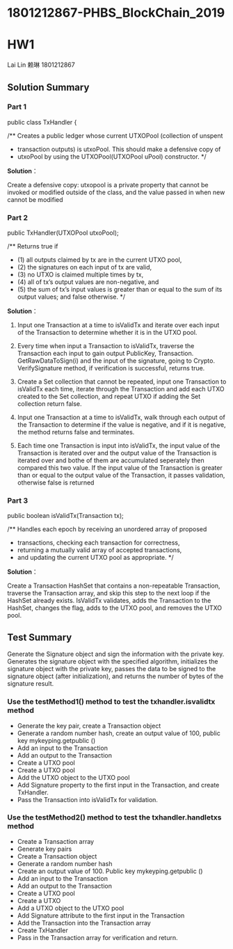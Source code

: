 # 1801212867-PHBS_BlockChain_2019
# HW1
Lai Lin 赖琳 1801212867

## Solution Summary

### Part 1
public class TxHandler {

/** Creates a public ledger whose current UTXOPool (collection of unspent
*	transaction outputs) is utxoPool. This should make a defensive copy of
*	utxoPool by using the UTXOPool(UTXOPool uPool) constructor.
*/

**Solution**：

Create a defensive copy: utxopool is a private property that cannot be invoked or modified outside of the class, and the value passed in when new cannot be modified

### Part 2
public TxHandler(UTXOPool utxoPool);

/** Returns true if
*	(1) all outputs claimed by tx are in the current UTXO pool,
*	(2) the signatures on each input of tx are valid,
*	(3) no UTXO is claimed multiple times by tx,
*	(4) all of tx’s output values are non-negative, and
*	(5) the sum of tx’s input values is greater than or equal to the sum of its output values; and false otherwise.
*/

**Solution**：

1. Input one Transaction at a time to isValidTx and iterate over each input of the Transaction to determine whether it is in the UTXO pool.

2. Every time when input a Transaction to isValidTx, traverse the Transaction each input to gain output PublicKey, Transaction. GetRawDataToSign(i) and the input of the signature, going to Crypto. VerifySignature method, if verification is successful, returns true.

3. Create a Set<UTXO> collection that cannot be repeated, input one Transaction to isValidTx each time, iterate through the Transaction and add each UTXO created to the Set<UTXO> collection, and repeat UTXO if adding the Set<UTXO> collection return false.

4. Input one Transaction at a time to isValidTx, walk through each output of the Transaction to determine if the value is negative, and if it is negative, the method returns false and terminates.

5. Each time one Transaction is input into isValidTx, the input value of the Transaction is iterated over and the output value of the Transaction is iterated over and bothe of them are accumulated seperately then compared this two value. If the input value of the Transaction is greater than or equal to the output value of the Transaction, it passes validation, otherwise false is returned

### Part 3
public boolean isValidTx(Transaction tx);

/** Handles each epoch by receiving an unordered array of proposed
*	transactions, checking each transaction for correctness,
*	returning a mutually valid array of accepted transactions,
*	and updating the current UTXO pool as appropriate.
*/


**Solution**：

Create a Transaction HashSet that contains a non-repeatable Transaction, traverse the Transaction array, and skip this step to the next loop if the HashSet already exists.
IsValidTx validates, adds the Transaction to the HashSet, changes the flag, adds to the UTXO pool, and removes the UTXO pool.

## Test Summary

Generate the Signature object and sign the information with the private key. Generates the signature object with the specified algorithm, initializes the signature object with the private key, passes the data to be signed to the signature object (after initialization), and returns the number of bytes of the signature result.

### Use the testMethod1() method to test the txhandler.isvalidtx method

* Generate the key pair, create a Transaction object
* Generate a random number hash, create an output value of 100, public key mykeyping.getpublic ()
* Add an input to the Transaction 
* Add an output to the Transaction
* Create a UTXO pool
* Create a UTXO pool
* Add the UTXO object to the UTXO pool
* Add Signature property to the first input in the Transaction, and create TxHandler. 
* Pass the Transaction into isValidTx for validation.

### Use the testMethod2() method to test the txhandler.handletxs method

* Create a Transaction array
* Generate key pairs
* Create a Transaction object
* Generate a random number hash
* Create an output value of 100. Public key mykeyping.getpublic ()
* Add an input to the Transaction
* Add an output to the Transaction
* Create a UTXO pool
* Create a UTXO
* Add a UTXO object to the UTXO pool
* Add Signature attribute to the first input in the Transaction
* Add the Transaction into the Transaction array 
* Create TxHandler
* Pass in the Transaction array for verification and return.


